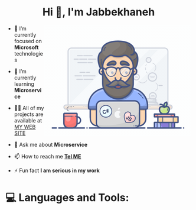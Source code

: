 
<h1 align="center">Hi 👋, I'm Jabbekhaneh</h1>



<img align="right" alt="jabbekhaneh github" width="400" src="https://github.com/jabbekhaneh/Files/blob/main/images/code-coffee.gif">



- 🔭 I’m currently focused on **Microsoft** technologies

- 🌱 I’m currently learning **Microservice**

- 👨‍💻 All of my projects are available at [MY WEB SITE](http://liemo.ir/)

- 💬 Ask me about **Microservice**

- 📫 How to reach me **[Tel ME](https://telegram.me/jabbekhaneh)**

- ⚡ Fun fact **I am serious in my work**


# 💻 Languages and Tools:








